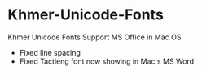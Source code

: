 # Khmer-Unicode-Fonts
Khmer Unicode Fonts Support MS Office in Mac OS

- Fixed line spacing
- Fixed Tactieng font now showing in Mac's MS Word
